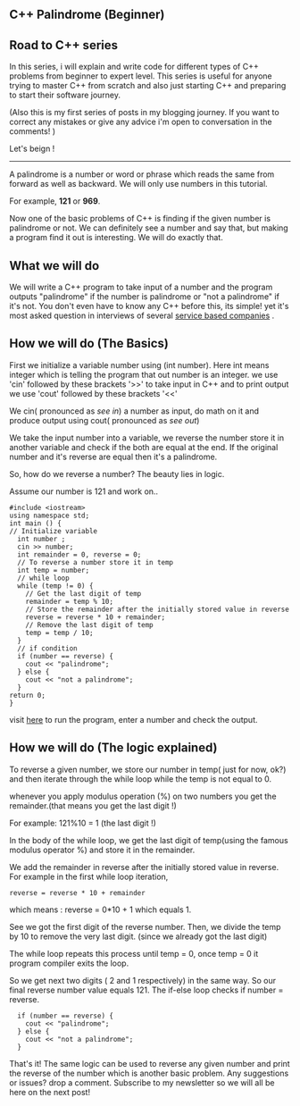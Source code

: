 ## C++  Palindrome (Beginner)

## Road to C++ series

In this series, i will explain and write code for different types of C++ problems from beginner to expert level. This series is useful for anyone trying to master C++ from scratch and also just starting C++ and preparing to start their software journey.

(Also this is my first series of posts in my blogging journey. If you want to correct any mistakes or give any advice i'm open to conversation in the comments! )

Let's beign !

- - -

A palindrome is a number or word or phrase which reads the same from forward as well as backward. We will only use numbers in this tutorial.

For example, **121** or **969**.

Now one of the basic problems of C++ is finding if the given number is palindrome or not. We can definitely see a number and say that, but making a program find it out is interesting. We will do exactly that.

## What we will do

We will write a C++ program to take input of a number and the program outputs "palindrome" if the number is palindrome or "not a palindrome" if it's not. You don't even have to know any C++ before this, its simple! yet it's most asked question in interviews of several  [service based companies](https://www.interviewbit.com/blog/service-based-companies-in-india/) .

## How we will do (The Basics)

First we initialize a variable number using (int number). Here int means integer which is telling the program that out number is an integer. we use 'cin' followed by these brackets '>>' to take input in C++ and to print output we use 'cout' followed by these brackets '<<'

We cin( pronounced as *see in*) a number as input, do math on it and produce output using cout( pronounced as *see out*)

We take the input number into a variable, we reverse the number store it in another variable and check if the both are equal at the end. If the original number and it's reverse are equal then it's a palindrome.

So, how do we reverse a number? The beauty lies in logic.

Assume our number is 121 and work on..

```
#include <iostream>
using namespace std;
int main () {
// Initialize variable
  int number ;
  cin >> number;
  int remainder = 0, reverse = 0;
  // To reverse a number store it in temp
  int temp = number;
  // while loop
  while (temp != 0) {
    // Get the last digit of temp
    remainder = temp % 10;
    // Store the remainder after the initially stored value in reverse
    reverse = reverse * 10 + remainder;
    // Remove the last digit of temp
    temp = temp / 10;
  }
  // if condition
  if (number == reverse) {
    cout << "palindrome";
  } else {
    cout << "not a palindrome";
  }
return 0;
}
``` 
visit  [here](https://replit.com/@tarunkumar519/C-palindrome) to run the program, enter a number and check the output. 

## How we will do (The logic explained)

To reverse a given number, we store our number in temp( just for now, ok?) and then iterate through the while loop while the temp is not equal to 0. 

whenever you apply modulus operation (%) on two numbers you get the remainder.(that means you get the last digit !)

For example: 121%10 = 1 (the last digit !)

In the body of the while loop, we get the last digit of temp(using the famous modulus operator %) and store it in the remainder.

 We add the remainder in reverse after the initially stored value in reverse. For example in the first while loop iteration,


``` 
reverse = reverse * 10 + remainder
``` 
which means : reverse = 0*10 + 1 which equals 1.

See we got the first digit of the reverse number.
Then, we divide the temp by 10 to remove the very last digit. (since we already got the last digit)

The while loop repeats this process until temp = 0, once temp = 0 it program compiler exits the loop.

So we get next two digits ( 2 and 1 respectively) in the same way. So our final reverse number value equals 121. The if-else loop checks if number = reverse.


```
  if (number == reverse) {
    cout << "palindrome";
  } else {
    cout << "not a palindrome";
  }
``` 
That's it! The same logic can be used to reverse any given number and print the reverse of the number which is another basic problem. Any suggestions or issues? drop a comment. Subscribe to my newsletter so we will all be here on the next post!